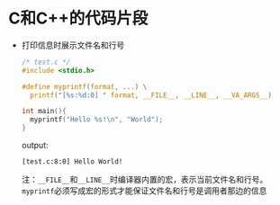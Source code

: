 # C和C++的代码片段

- 打印信息时展示文件名和行号

  ```c
  /* test.c */
  #include <stdio.h>

  #define myprintf(format, ...) \
    printf("[%s:%d:0] " format, __FILE__, __LINE__, __VA_ARGS__)

  int main(){
    myprintf("Hello %s!\n", "World");
  }
  ```

  output:
  ```
  [test.c:8:0] Hello World!
  ```

  注：`__FILE__`和`__LINE__`时编译器内置的宏，表示当前文件名和行号。`myprintf`必须写成宏的形式才能保证文件名和行号是调用者那边的信息
